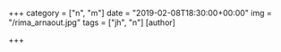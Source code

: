 +++
category = ["n", "m"]
date = "2019-02-08T18:30:00+00:00"
img = "/rima_arnaout.jpg"
tags = ["jh", "n"]
[author]

+++
